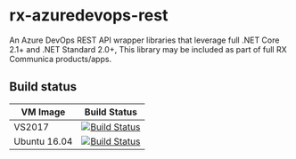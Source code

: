 # rx-azuredevops-rest
An Azure DevOps REST API wrapper libraries that leverage full .NET Core 2.1+ and .NET Standard 2.0+, This library may be included as part of full RX Communica products/apps.

## Build status

VM Image | Build Status
--------|---------
VS2017 | [![Build Status](https://rxcommunica.visualstudio.com/rxpubliccrepo/_apis/build/status/rxpubliccrepo-rxazuredevopsCI)](https://rxcommunica.visualstudio.com/rxpubliccrepo/_build/latest?definitionId=5)
Ubuntu 16.04 | [![Build Status](https://rxcommunica.visualstudio.com/rxpubliccrepo/_apis/build/status/rxpubliccrepo-rxazuredevopsCI)](https://rxcommunica.visualstudio.com/rxpubliccrepo/_build/latest?definitionId=6)
